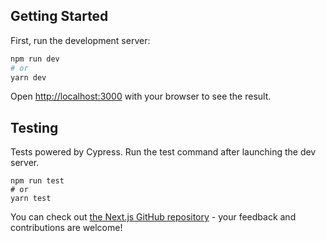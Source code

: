 ## Getting Started

First, run the development server:

```bash
npm run dev
# or
yarn dev
```

Open [http://localhost:3000](http://localhost:3000) with your browser to see the result.

## Testing

Tests powered by Cypress. Run the test command after launching the dev server.

```
npm run test
# or
yarn test
```

You can check out [the Next.js GitHub repository](https://github.com/vercel/next.js/) - your feedback and contributions are welcome!
